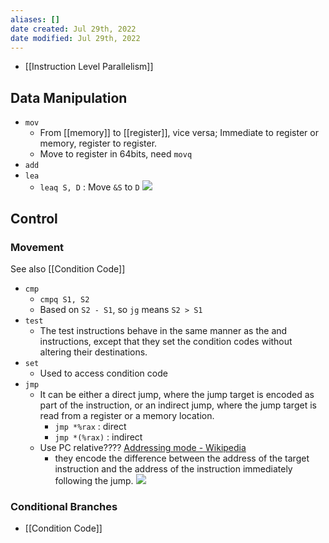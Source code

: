 ```yaml
---
aliases: []
date created: Jul 29th, 2022
date modified: Jul 29th, 2022
---
```

- [[Instruction Level Parallelism]]

## Data Manipulation
- `mov`
	- From [[memory]] to [[register]], vice versa; Immediate to register or memory, register to register.
	- Move to register in 64bits, need `movq`
- `add`
- `lea`
	- `leaq S, D` : Move `&S` to `D`
![](https://img.ynchen.me/2022/07/86193bce90b8a58026911491ce0d7b76.png)

## Control
### Movement
See also [[Condition Code]]
- `cmp`
	- `cmpq S1, S2`
	- Based on `S2 - S1`, so `jg` means `S2 > S1`
- `test`
	- The test instructions behave in the same manner as the and instructions, except that they set the condition codes without altering their destinations.
- `set`
	- Used to access condition code
- `jmp`
	- It can be either a direct jump, where the jump target is encoded as part of the instruction, or an indirect jump, where the jump target is read from a register or a memory location.
		- `jmp *%rax` : direct
		- `jmp *(%rax)` : indirect
	- Use PC relative???? [Addressing mode - Wikipedia](https://en.wikipedia.org/wiki/Addressing_mode)
		- they encode the difference between the address of the target instruction and the address of the instruction immediately following the jump.
![](https://img.ynchen.me/2022/08/0159aef39b16bc65247d47273730d15d.png)


### Conditional Branches
- [[Condition Code]]
